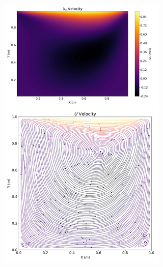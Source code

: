 ![LID Driven Cavity](postProcessing/Solution_figure1.png)
![LID Driven Cavity](postProcessing/Solution_figurestream1.png)
